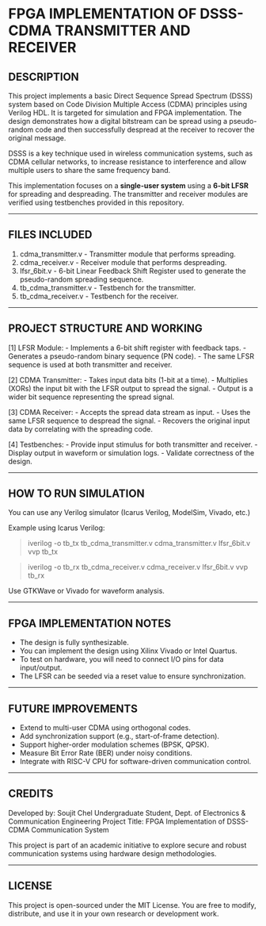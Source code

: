 
# FPGA IMPLEMENTATION OF DSSS-CDMA TRANSMITTER AND RECEIVER

DESCRIPTION
-----------
This project implements a basic Direct Sequence Spread Spectrum (DSSS) system 
based on Code Division Multiple Access (CDMA) principles using Verilog HDL. 
It is targeted for simulation and FPGA implementation. The design demonstrates 
how a digital bitstream can be spread using a pseudo-random code and then 
successfully despread at the receiver to recover the original message.

DSSS is a key technique used in wireless communication systems, such as CDMA 
cellular networks, to increase resistance to interference and allow multiple 
users to share the same frequency band.

This implementation focuses on a **single-user system** using a **6-bit LFSR**
for spreading and despreading. The transmitter and receiver modules are verified 
using testbenches provided in this repository.

--------------------------------------------------------------------------------
FILES INCLUDED
--------------------------------------------------------------------------------

1. cdma_transmitter.v      - Transmitter module that performs spreading.
2. cdma_receiver.v         - Receiver module that performs despreading.
3. lfsr_6bit.v             - 6-bit Linear Feedback Shift Register used to generate 
                             the pseudo-random spreading sequence.
4. tb_cdma_transmitter.v   - Testbench for the transmitter.
5. tb_cdma_receiver.v      - Testbench for the receiver.

--------------------------------------------------------------------------------
PROJECT STRUCTURE AND WORKING
--------------------------------------------------------------------------------

[1] LFSR Module:
    - Implements a 6-bit shift register with feedback taps.
    - Generates a pseudo-random binary sequence (PN code).
    - The same LFSR sequence is used at both transmitter and receiver.

[2] CDMA Transmitter:
    - Takes input data bits (1-bit at a time).
    - Multiplies (XORs) the input bit with the LFSR output to spread the signal.
    - Output is a wider bit sequence representing the spread signal.

[3] CDMA Receiver:
    - Accepts the spread data stream as input.
    - Uses the same LFSR sequence to despread the signal.
    - Recovers the original input data by correlating with the spreading code.

[4] Testbenches:
    - Provide input stimulus for both transmitter and receiver.
    - Display output in waveform or simulation logs.
    - Validate correctness of the design.

--------------------------------------------------------------------------------
HOW TO RUN SIMULATION
--------------------------------------------------------------------------------

You can use any Verilog simulator (Icarus Verilog, ModelSim, Vivado, etc.)

Example using Icarus Verilog:
> iverilog -o tb_tx tb_cdma_transmitter.v cdma_transmitter.v lfsr_6bit.v
> vvp tb_tx

> iverilog -o tb_rx tb_cdma_receiver.v cdma_receiver.v lfsr_6bit.v
> vvp tb_rx

Use GTKWave or Vivado for waveform analysis.

--------------------------------------------------------------------------------
FPGA IMPLEMENTATION NOTES
--------------------------------------------------------------------------------

- The design is fully synthesizable.
- You can implement the design using Xilinx Vivado or Intel Quartus.
- To test on hardware, you will need to connect I/O pins for data input/output.
- The LFSR can be seeded via a reset value to ensure synchronization.

--------------------------------------------------------------------------------
FUTURE IMPROVEMENTS
--------------------------------------------------------------------------------

- Extend to multi-user CDMA using orthogonal codes.
- Add synchronization support (e.g., start-of-frame detection).
- Support higher-order modulation schemes (BPSK, QPSK).
- Measure Bit Error Rate (BER) under noisy conditions.
- Integrate with RISC-V CPU for software-driven communication control.

--------------------------------------------------------------------------------
CREDITS
--------------------------------------------------------------------------------

Developed by: Soujit Chel
Undergraduate Student, Dept. of Electronics & Communication Engineering
Project Title: FPGA Implementation of DSSS-CDMA Communication System

This project is part of an academic initiative to explore secure and robust 
communication systems using hardware design methodologies.

--------------------------------------------------------------------------------
LICENSE
--------------------------------------------------------------------------------

This project is open-sourced under the MIT License. You are free to modify,
distribute, and use it in your own research or development work.
